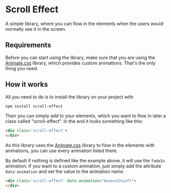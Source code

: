 # Scroll Effect
A simple library, where you can flow in the elements when the users would normally see it in the screen.

## Requirements
Before you can start using the library, make sure that you are using the [Animate.css](https://daneden.github.io/animate.css/) library, which provides custom animations. That's the only thing you need.

## How it works
All you need to do is to install the library on your project with

```bash
npm install scroll-effect
```

Then you can simply add to your elements, which you want to flow in later a class called "scroll-effect". In the end it looks something like this:

```html
<div class='scroll-effect'>
</div>
```

As this library uses the [Animate.css](https://daneden.github.io/animate.css/) library to flow in the elements with animations, you can use every animation listed there.

By default if nothing is defined like the example above, it will use the `fadeIn` animation. If you want to a custom animation, just simply add the attribute `data-animation` and set the value to the animation name.

```html
<div class='scroll-effect' data-animation="bounceInLeft">
</div>
```
